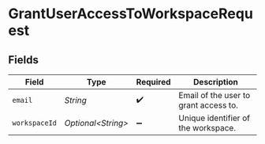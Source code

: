 # GrantUserAccessToWorkspaceRequest


## Fields

| Field                                 | Type                                  | Required                              | Description                           |
| ------------------------------------- | ------------------------------------- | ------------------------------------- | ------------------------------------- |
| `email`                               | *String*                              | :heavy_check_mark:                    | Email of the user to grant access to. |
| `workspaceId`                         | *Optional\<String>*                   | :heavy_minus_sign:                    | Unique identifier of the workspace.   |